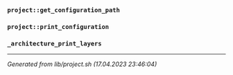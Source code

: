 ### `project::get_configuration_path`

### `project::print_configuration`

### `_architecture_print_layers`

---------------------------------------
*Generated from lib/project.sh (17.04.2023 23:46:04)*
